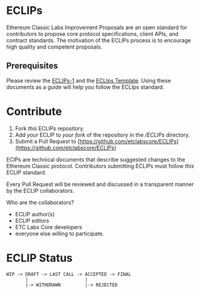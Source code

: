 # ECLIPs

Ethereum Classic Labs Improvement Proposals are an open standard for contributors to propose core protocol specifications, client APIs, and contract standards. The motivation of the ECLIPs process is to encourage high quality and competent proposals.

## Prerequisites

Please review the [ECLIPs-1](ECLIPs/ECLIPs-1.md) and the [ECLIps Template](ECLIPss/ECLIPs-template.md). Using these documents as a guide will help you follow the ECLIps standard.

# Contribute

1. Fork _this_ ECLIPs repository.
2. Add _your_ ECLIP to _your fork_ of the repository in the _/ECLIPs_ directory.
3. Submit a Pull Request to [https://github.com/etclabscore/ECLIPs](https://github.com/etclabscore/ECLIPs)

ECIPs are technical documents that describe suggested changes to the Ethereum Classic protocol. Contributors submitting ECLIPs must follow _this_ ECLIP standard.

Every Pull Request will be reviewed and discussed in a transparent manner by the ECLIP collaborators.

Who are the collaborators?
- ECLIP author(s)
- ECLIP editors
- ETC Labs Core developers
- everyone else willing to participate.

# ECLIP Status

```
WIP -> DRAFT -> LAST CALL -> ACCEPTED -> FINAL
       |                     |
       |-> WITHDRAWN         |-> REJECTED
```
